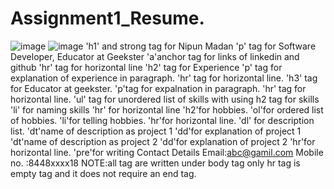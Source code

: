 # Assignment1_Resume.
![image](https://github.com/nipun0607/Assignment1_Resume/assets/126556793/01a36526-0c64-4116-83af-60634b22ecf1)
![image](https://github.com/nipun0607/Assignment1_Resume/assets/126556793/cce07e05-a973-443f-9ed8-bd93dbd15507)
'h1' and strong  tag for Nipun Madan
'p' tag for Software Developer, Educator at Geekster
'a'anchor tag for links of linkedin and github 
'hr' tag for horizontal line 
'h2' tag for Experience
'p' tag for explanation of experience in paragraph.
'hr' tag for horizontal line.
'h3' tag for Educator at geekster.
'p'tag for expalnation in paragraph.
'hr' tag for horizontal line.
'ul' tag for unordered list of skills with using h2 tag for skills
'li' for naming skills
'hr' for horizontal line 
'h2'for hobbies.
'ol'for ordered list of hobbies.
'li'for telling hobbies.
'hr'for horizontal line.
'dl' for description list.
'dt'name of description as project 1
'dd'for explanation of project 1
'dt'name of description as project 2
'dd'for explanation of project 2
'hr'for horizontal line.
'pre'for writing  Contact Details 
        Email:abc@gamil.com 
        Mobile no. :8448xxxx18
 NOTE:all tag are written under body tag
  only hr tag is empty tag  and it does not require an end tag.
        



